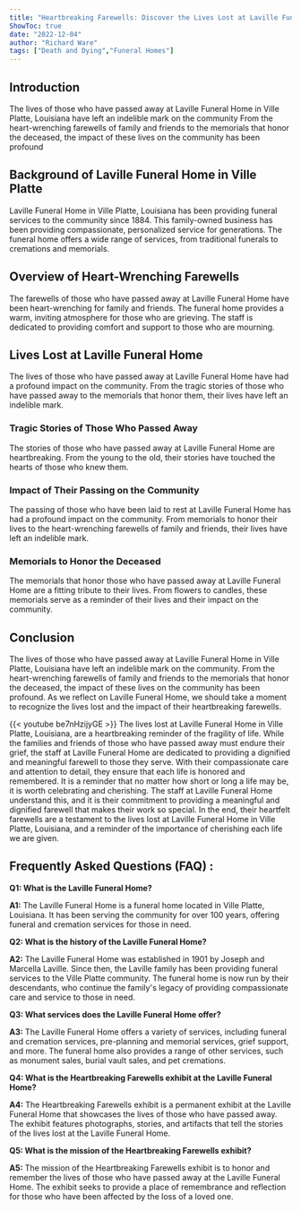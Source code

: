 ```yaml
---
title: "Heartbreaking Farewells: Discover the Lives Lost at Laville Funeral Home in Ville Platte"
ShowToc: true 
date: "2022-12-04"
author: "Richard Ware" 
tags: ["Death and Dying","Funeral Homes"]
---
```

## Introduction

The lives of those who have passed away at Laville Funeral Home in Ville Platte, Louisiana have left an indelible mark on the community From the heart-wrenching farewells of family and friends to the memorials that honor the deceased, the impact of these lives on the community has been profound 

## Background of Laville Funeral Home in Ville Platte

Laville Funeral Home in Ville Platte, Louisiana has been providing funeral services to the community since 1884. This family-owned business has been providing compassionate, personalized service for generations. The funeral home offers a wide range of services, from traditional funerals to cremations and memorials. 

## Overview of Heart-Wrenching Farewells

The farewells of those who have passed away at Laville Funeral Home have been heart-wrenching for family and friends. The funeral home provides a warm, inviting atmosphere for those who are grieving. The staff is dedicated to providing comfort and support to those who are mourning. 

## Lives Lost at Laville Funeral Home

The lives of those who have passed away at Laville Funeral Home have had a profound impact on the community. From the tragic stories of those who have passed away to the memorials that honor them, their lives have left an indelible mark. 

### Tragic Stories of Those Who Passed Away

The stories of those who have passed away at Laville Funeral Home are heartbreaking. From the young to the old, their stories have touched the hearts of those who knew them. 

### Impact of Their Passing on the Community

The passing of those who have been laid to rest at Laville Funeral Home has had a profound impact on the community. From memorials to honor their lives to the heart-wrenching farewells of family and friends, their lives have left an indelible mark. 

### Memorials to Honor the Deceased

The memorials that honor those who have passed away at Laville Funeral Home are a fitting tribute to their lives. From flowers to candles, these memorials serve as a reminder of their lives and their impact on the community. 

## Conclusion

The lives of those who have passed away at Laville Funeral Home in Ville Platte, Louisiana have left an indelible mark on the community. From the heart-wrenching farewells of family and friends to the memorials that honor the deceased, the impact of these lives on the community has been profound. As we reflect on Laville Funeral Home, we should take a moment to recognize the lives lost and the impact of their heartbreaking farewells.

{{< youtube be7nHzijyGE >}} 
The lives lost at Laville Funeral Home in Ville Platte, Louisiana, are a heartbreaking reminder of the fragility of life. While the families and friends of those who have passed away must endure their grief, the staff at Laville Funeral Home are dedicated to providing a dignified and meaningful farewell to those they serve. With their compassionate care and attention to detail, they ensure that each life is honored and remembered. It is a reminder that no matter how short or long a life may be, it is worth celebrating and cherishing. The staff at Laville Funeral Home understand this, and it is their commitment to providing a meaningful and dignified farewell that makes their work so special. In the end, their heartfelt farewells are a testament to the lives lost at Laville Funeral Home in Ville Platte, Louisiana, and a reminder of the importance of cherishing each life we are given.

## Frequently Asked Questions (FAQ) :
**Q1: What is the Laville Funeral Home?**

**A1:** The Laville Funeral Home is a funeral home located in Ville Platte, Louisiana. It has been serving the community for over 100 years, offering funeral and cremation services for those in need.

**Q2: What is the history of the Laville Funeral Home?**

**A2:** The Laville Funeral Home was established in 1901 by Joseph and Marcella Laville. Since then, the Laville family has been providing funeral services to the Ville Platte community. The funeral home is now run by their descendants, who continue the family's legacy of providing compassionate care and service to those in need.

**Q3: What services does the Laville Funeral Home offer?**

**A3:** The Laville Funeral Home offers a variety of services, including funeral and cremation services, pre-planning and memorial services, grief support, and more. The funeral home also provides a range of other services, such as monument sales, burial vault sales, and pet cremations.

**Q4: What is the Heartbreaking Farewells exhibit at the Laville Funeral Home?**

**A4:** The Heartbreaking Farewells exhibit is a permanent exhibit at the Laville Funeral Home that showcases the lives of those who have passed away. The exhibit features photographs, stories, and artifacts that tell the stories of the lives lost at the Laville Funeral Home.

**Q5: What is the mission of the Heartbreaking Farewells exhibit?**

**A5:** The mission of the Heartbreaking Farewells exhibit is to honor and remember the lives of those who have passed away at the Laville Funeral Home. The exhibit seeks to provide a place of remembrance and reflection for those who have been affected by the loss of a loved one.



